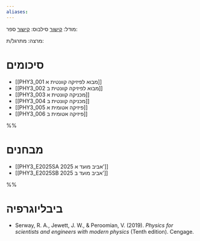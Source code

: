 ```yaml
---
aliases:
---
```

מודל: [קישור](https://moodle24.technion.ac.il/course/view.php?id=4191)
סילבוס: [קישור](https://moodle24.technion.ac.il/pluginfile.php/376601/mod_resource/content/0/syllabus2017Spring.pdf)
ספר: 

מרצה: 
מתרגל/ת:

# סיכומים
- [[PHY3_001 מבוא לפיזיקה קוונטית א]]
- [[PHY3_002 מבוא לפיזיקה קוונטית ב]]
- [[PHY3_003 מכניקה קוונטית א]]
- [[PHY3_004 מכניקה קוונטית ב]]
- [[PHY3_005 פיזיקה אטומית א]]
- [[PHY3_006 פיזיקה אטומית ב]]

%% 
# מבחנים
- [[PHY3_E2025SA 2025 אביב מועד א']]
- [[PHY3_E2025SB 2025 אביב מועד ב']]

 %%

# ביבליוגרפיה
- Serway, R. A., Jewett, J. W., & Peroomian, V. (2019). _Physics for scientists and engineers with modern physics_ (Tenth edition). Cengage.